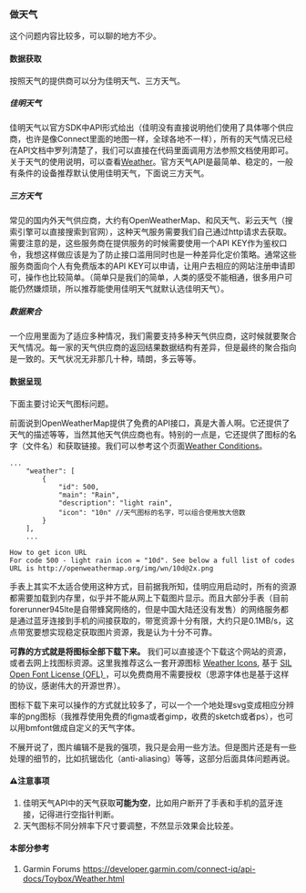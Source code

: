 ### 做天气

这个问题内容比较多，可以聊的地方不少。

#### 数据获取

按照天气的提供商可以分为佳明天气、三方天气。

##### 佳明天气

佳明天气以官方SDK中API形式给出（佳明没有直接说明他们使用了具体哪个供应商，也许是像Connect里面的地图一样，全球各地不一样），所有的天气情况已经在API文档中罗列清楚了，我们可以直接在代码里面调用方法参照文档使用即可。关于天气的使用说明，可以查看[Weather](https://developer.garmin.com/connect-iq/api-docs/Toybox/Weather.html)。官方天气API是最简单、稳定的，一般有条件的设备推荐默认使用佳明天气，下面说三方天气。

##### 三方天气

常见的国内外天气供应商，大约有OpenWeatherMap、和风天气、彩云天气（搜索引擎可以直接搜索到官网），这种天气服务需要我们自己通过http请求去获取。需要注意的是，这些服务商在提供服务的时候需要使用一个API KEY作为鉴权口令，我想这样做应该是为了防止接口滥用同时也是一种差异化定价策略。通常这些服务商面向个人有免费版本的API KEY可以申请，让用户去相应的网站注册申请即可，操作也比较简单。（简单只是我们的简单，人类的感受不能相通，很多用户可能仍然嫌烦琐，所以推荐能使用佳明天气就默认选佳明天气）。

##### 数据聚合

一个应用里面为了适应多种情况，我们需要支持多种天气供应商，这时候就要聚合天气情况。每一家的天气供应商的返回结果数据结构有差异，但是最终的聚合指向是一致的。天气状况无非那几十种，晴朗，多云等等。

#### 数据呈现

下面主要讨论天气图标问题。

前面说到OpenWeatherMap提供了免费的API接口，真是大善人啊。它还提供了天气的描述等等，当然其他天气供应商也有。特别的一点是，它还提供了图标的名字（文件名）和获取链接。我们可以参考这个页面[Weather Conditions](https://openweathermap.org/weather-conditions#Weather-Condition-Codes-2)。

```
...
    "weather": [
        {
            "id": 500,
            "main": "Rain",
            "description": "light rain",
            "icon": "10n" //天气图标的名字，可以组合使用放大倍数
        }
    ],
    ...

How to get icon URL
For code 500 - light rain icon = "10d". See below a full list of codes
URL is http://openweathermap.org/img/wn/10d@2x.png
```

手表上其实不太适合使用这种方式，目前据我所知，佳明应用启动时，所有的资源都需要加载到内存里，似乎并不能从网上下载图片显示。而且大部分手表（目前forerunner945lte是自带蜂窝网络的，但是中国大陆还没有发售）的网络服务都是通过蓝牙连接到手机的间接获取的，带宽资源十分有限，大约只是0.1MB/s，这点带宽要想实现稳定获取图片资源，我是认为十分不可靠。

**可靠的方式就是将图标全部下载下来。** 我们可以直接逐个下载这个网站的资源，或者去网上找图标资源。这里我推荐这么一套开源图标 [Weather Icons](https://github.com/erikflowers/weather-icons), 基于 [SIL Open Font License (OFL) ](https://scripts.sil.org/cms/scripts/page.php?site_id=nrsi&id=OFL)，可以免费商用不需要授权（思源字体也是基于这样的协议，感谢伟大的开源世界）。

图标下载下来可以操作的方式就比较多了，可以一个一个地处理svg变成相应分辨率的png图标（我推荐使用免费的figma或者gimp，收费的sketch或者ps），也可以用bmfont做成自定义的天气字体。

不展开说了，图片编辑不是我的强项，我只是会用一些方法。但是图片还是有一些处理的细节的，比如抗锯齿化（anti-aliasing）等等，这部分后面具体问题再说。



#### ⚠️注意事项

1. 佳明天气API中的天气获取**可能为空**，比如用户断开了手表和手机的蓝牙连接，记得进行空指针判断。
2. 天气图标不同分辨率下尺寸要调整，不然显示效果会比较差。



#### 本部分参考

1. Garmin Forums https://developer.garmin.com/connect-iq/api-docs/Toybox/Weather.html



